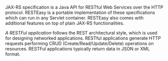 JAX-RS specification is a Java API for RESTful Web Services over the HTTP protocol. 
RESTEasy is a portable implementation of these specifications which can run in any 
Servlet container. 
RESTEasy also comes with additional features on top of plain JAX-RS functionalities. 

*A RESTFul application* follows the REST architectural style, which is used for designing networked applications. 
RESTful applications generate HTTP requests performing CRUD (Create/Read/Update/Delete) operations on resources. 
RESTFul applications typically return data in JSON or XML format. 
